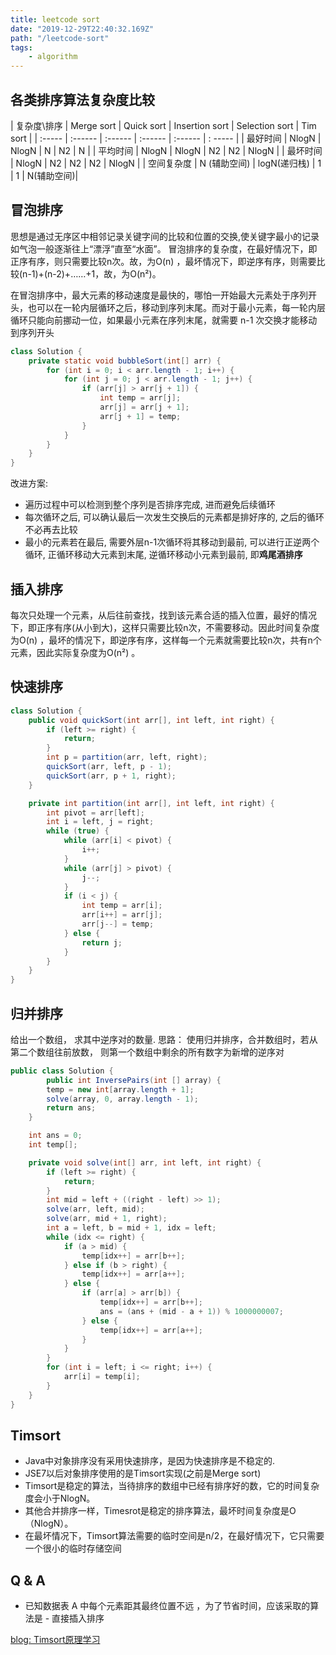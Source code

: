 ```yaml
---
title: leetcode sort
date: "2019-12-29T22:40:32.169Z"
path: "/leetcode-sort"
tags:
    - algorithm
---
```



## 各类排序算法复杂度比较

| 复杂度\排序 | Merge sort | Quick sort | Insertion sort | Selection sort | Tim sort |
| :-----    | :------    | :------    | :------        | :------        | : -----  |
|  最好时间   | NlogN      | NlogN      |  N             | N2             | N       |
|  平均时间   | NlogN      | NlogN      |  N2            | N2             | NlogN    |
|  最坏时间   | NlogN      | N2         |  N2            | N2             | NlogN     |
|  空间复杂度 | N (辅助空间) | logN(递归栈) | 1             | 1              | N(辅助空间)|

## 冒泡排序
思想是通过无序区中相邻记录关键字间的比较和位置的交换,使关键字最小的记录如气泡一般逐渐往上“漂浮”直至“水面”。 冒泡排序的复杂度，在最好情况下，即正序有序，则只需要比较n次。故，为O(n) ，最坏情况下，即逆序有序，则需要比较(n-1)+(n-2)+……+1，故，为O(n²)。

在冒泡排序中，最大元素的移动速度是最快的，哪怕一开始最大元素处于序列开头，也可以在一轮内层循环之后，移动到序列末尾。而对于最小元素，每一轮内层循环只能向前挪动一位，如果最小元素在序列末尾，就需要 n-1 次交换才能移动到序列开头

```java
class Solution {
    private static void bubbleSort(int[] arr) {
        for (int i = 0; i < arr.length - 1; i++) {
            for (int j = 0; j < arr.length - 1; j++) {
                if (arr[j] > arr[j + 1]) {
                    int temp = arr[j];
                    arr[j] = arr[j + 1];
                    arr[j + 1] = temp;
                }
            }
        }
    }
}
```
改进方案:
* 遍历过程中可以检测到整个序列是否排序完成, 进而避免后续循环
* 每次循环之后, 可以确认最后一次发生交换后的元素都是排好序的, 之后的循环不必再去比较
* 最小的元素若在最后, 需要外层n-1次循环将其移动到最前, 可以进行正逆两个循环, 正循环移动大元素到末尾, 逆循环移动小元素到最前, 即**鸡尾酒排序**

## 插入排序
每次只处理一个元素，从后往前查找，找到该元素合适的插入位置，最好的情况下，即正序有序(从小到大)，这样只需要比较n次，不需要移动。因此时间复杂度为O(n) ，最坏的情况下，即逆序有序，这样每一个元素就需要比较n次，共有n个元素，因此实际复杂度为O(n²) 。


## 快速排序
```java
class Solution {
    public void quickSort(int arr[], int left, int right) {
        if (left >= right) {
            return;
        }
        int p = partition(arr, left, right);
        quickSort(arr, left, p - 1);
        quickSort(arr, p + 1, right);
    }

    private int partition(int arr[], int left, int right) {
        int pivot = arr[left];
        int i = left, j = right;
        while (true) {
            while (arr[i] < pivot) {
                i++;
            }
            while (arr[j] > pivot) {
                j--;
            }
            if (i < j) {
                int temp = arr[i];
                arr[i++] = arr[j];
                arr[j--] = temp;
            } else {
                return j;
            }
        }
    }
}
```

## 归并排序
给出一个数组， 求其中逆序对的数量.
思路： 使用归并排序，合并数组时，若从第二个数组往前放数， 则第一个数组中剩余的所有数字为新增的逆序对
```java
public class Solution {
        public int InversePairs(int [] array) {
        temp = new int[array.length + 1];
        solve(array, 0, array.length - 1);
        return ans;
    }

    int ans = 0;
    int temp[];

    private void solve(int[] arr, int left, int right) {
        if (left >= right) {
            return;
        }
        int mid = left + ((right - left) >> 1);
        solve(arr, left, mid);
        solve(arr, mid + 1, right);
        int a = left, b = mid + 1, idx = left;
        while (idx <= right) {
            if (a > mid) {
                temp[idx++] = arr[b++];
            } else if (b > right) {
                temp[idx++] = arr[a++];
            } else {
                if (arr[a] > arr[b]) {
                    temp[idx++] = arr[b++];
                    ans = (ans + (mid - a + 1)) % 1000000007;
                } else {
                    temp[idx++] = arr[a++];
                }
            }
        }
        for (int i = left; i <= right; i++) {
            arr[i] = temp[i];
        }
    }
}
```

## Timsort
* Java中对象排序没有采用快速排序，是因为快速排序是不稳定的.
* JSE7以后对象排序使用的是Timsort实现(之前是Merge sort) 
* Timsort是稳定的算法，当待排序的数组中已经有排序好的数，它的时间复杂度会小于NlogN。
* 其他合并排序一样，Timesrot是稳定的排序算法，最坏时间复杂度是O（NlogN）。
* 在最坏情况下，Timsort算法需要的临时空间是n/2，在最好情况下，它只需要一个很小的临时存储空间

## Q & A
* 已知数据表 A 中每个元素距其最终位置不远 ，为了节省时间，应该采取的算法是 - 直接插入排序

[blog: Timsort原理学习](https://sikasjc.github.io/2018/07/25/timsort/)